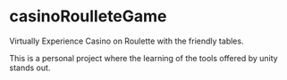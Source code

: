 # casinoRoulleteGame
Virtually Experience Casino on Roulette with the friendly tables. 

This is a personal project where the learning of the tools offered by unity stands out.
